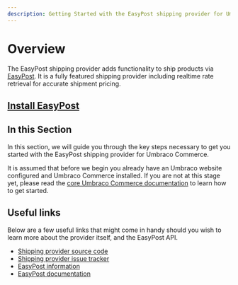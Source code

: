 ```yaml
---
description: Getting Started with the EasyPost shipping provider for Umbraco Commerce.
---
```


# Overview

The EasyPost shipping provider adds functionality to ship products via [EasyPost](https://www.easypost.com/). It is a fully featured shipping provider including realtime rate retrieval for accurate shipment pricing.

## [Install EasyPost](../install-shipping-providers.md)

## In this Section

In this section, we will guide you through the key steps necessary to get you started with the EasyPost shipping provider for Umbraco Commerce.

It is assumed that before we begin you already have an Umbraco website configured and Umbraco Commerce installed. If you are not at this stage yet, please read the [core Umbraco Commerce documentation](https://docs.umbraco.com/umbraco-commerce/) to learn how to get started.

## Useful links

Below are a few useful links that might come in handy should you wish to learn more about the provider itself, and the EasyPost API.

* [Shipping provider source code](https://github.com/umbraco/Umbraco.Commerce.ShippingProviders.EasyPost)
* [Shipping provider issue tracker](https://github.com/umbraco/Umbraco.Commerce.ShippingProviders.EasyPost/issues)
* [EasyPost information](https://www.easypost.com/)
* [EasyPost documentation](https://www.easypost.com/getting-started)
